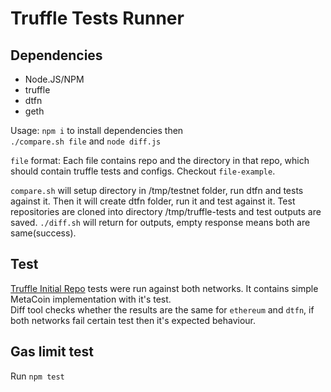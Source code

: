 Truffle Tests Runner
===

## Dependencies
 - Node.JS/NPM
 - truffle
 - dtfn
 - geth

Usage:
  `npm i` to install dependencies then  
  `./compare.sh file` and `node diff.js`

`file` format: Each file contains repo and the directory in that repo, which should contain truffle tests and configs.
Checkout `file-example`.

`compare.sh` will setup directory in /tmp/testnet folder, run dtfn and tests against it. Then it will create dtfn folder, run it and test against it. Test repositories are cloned into directory /tmp/truffle-tests and test outputs are saved. `./diff.sh` will return for outputs, empty response means both are same(success).

## Test
  [Truffle Initial Repo](https://github.com/trufflesuite/truffle-init-default) tests were run against both networks. It contains simple MetaCoin implementation with it's test.  
  Diff tool checks whether the results are the same for `ethereum` and `dtfn`, if both networks fail certain test then it's expected behaviour.

## Gas limit test

Run `npm test`